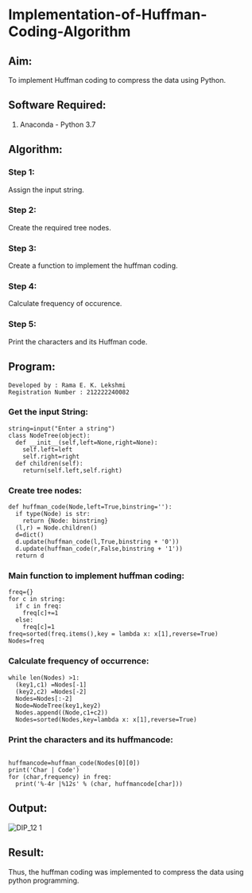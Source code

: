 # Implementation-of-Huffman-Coding-Algorithm
## Aim:
To implement Huffman coding to compress the data using Python.

## Software Required:
1. Anaconda - Python 3.7

## Algorithm:
### Step 1: 
Assign the input string.
### Step 2:
Create the required tree nodes.
### Step 3:
Create a function to implement the huffman coding.
### Step 4:
Calculate frequency of occurence.
### Step 5:
Print the characters and its Huffman code.
## Program:
~~~
Developed by : Rama E. K. Lekshmi
Registration Number : 212222240082
~~~
### Get the input String:
~~~
string=input("Enter a string")
class NodeTree(object):
  def __init__(self,left=None,right=None):
    self.left=left
    self.right=right
  def children(self):
    return(self.left,self.right)
~~~        
### Create tree nodes:
~~~
def huffman_code(Node,left=True,binstring=''):
  if type(Node) is str:
    return {Node: binstring}
  (l,r) = Node.children()
  d=dict()
  d.update(huffman_code(l,True,binstring + '0'))
  d.update(huffman_code(r,False,binstring + '1'))
  return d
~~~    
### Main function to implement huffman coding:
~~~
freq={}
for c in string:
  if c in freq:
    freq[c]+=1
  else:
    freq[c]=1
freq=sorted(freq.items(),key = lambda x: x[1],reverse=True)
Nodes=freq
~~~
### Calculate frequency of occurrence:
~~~
while len(Nodes) >1:
  (key1,c1) =Nodes[-1]
  (key2,c2) =Nodes[-2]
  Nodes=Nodes[:-2]
  Node=NodeTree(key1,key2)
  Nodes.append((Node,c1+c2))
  Nodes=sorted(Nodes,key=lambda x: x[1],reverse=True)
~~~    
### Print the characters and its huffmancode:
~~~

huffmancode=huffman_code(Nodes[0][0])
print('Char | Code')
for (char,frequency) in freq:
  print('%-4r |%12s' % (char, huffmancode[char]))
~~~
## Output:

![DIP_12 1](https://github.com/Javith-farkhan/Huffman-Coding/assets/94296805/55a531d4-def4-467e-a087-2114bd7f6960)



## Result:

Thus, the huffman coding was implemented to compress the data using python programming.
